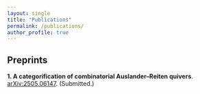 ```yaml
---
layout: single
title: "Publications"
permalink: /publications/
author_profile: true
---
```


## Preprints

**1. A categorification of combinatorial Auslander–Reiten quivers**.  
  [arXiv:2505.06147](https://arxiv.org/abs/2505.06147). (Submitted.)



